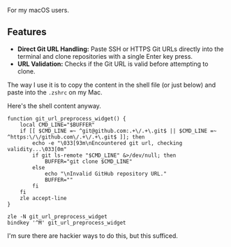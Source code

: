 For my macOS users.

## Features

- **Direct Git URL Handling:** Paste SSH or HTTPS Git URLs directly into the terminal and clone repositories with a single Enter key press.
- **URL Validation:** Checks if the Git URL is valid before attempting to clone.

The way I use it is to copy the content in the shell file (or just below) and paste into the `.zshrc` on my Mac.

Here's the shell content anyway.

```
function git_url_preprocess_widget() {
    local CMD_LINE="$BUFFER"
    if [[ $CMD_LINE =~ ^git@github.com:.+\/.+\.git$ || $CMD_LINE =~ ^https:\/\/github.com\/.+\/.+\.git$ ]]; then
        echo -e "\033[93m\nEncountered git url, checking validity...\033[0m"
        if git ls-remote "$CMD_LINE" &>/dev/null; then
            BUFFER="git clone $CMD_LINE"
        else
            echo "\nInvalid GitHub repository URL."
            BUFFER=""
        fi
    fi
    zle accept-line
}

zle -N git_url_preprocess_widget
bindkey '^M' git_url_preprocess_widget
```

I'm sure there are hackier ways to do this, but this sufficed.
